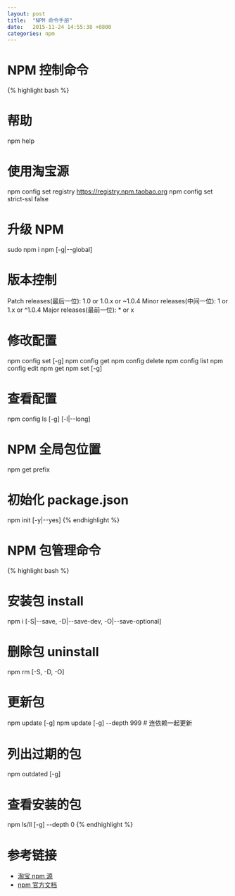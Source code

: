 ```yaml
---
layout: post
title:  "NPM 命令手册"
date:   2015-11-24 14:55:38 +0800
categories: npm
---
```


# NPM 控制命令

{% highlight bash %}
# 帮助
npm help <cmd>

# 使用淘宝源
npm config set registry https://registry.npm.taobao.org
npm config set strict-ssl false

# 升级 NPM
sudo npm i npm [-g|--global]

# 版本控制
Patch releases(最后一位): 1.0 or 1.0.x or ~1.0.4
Minor releases(中间一位): 1 or 1.x or ^1.0.4
Major releases(最前一位): * or x

# 修改配置
npm config set <key> <value> [-g]
npm config get <key>
npm config delete <key>
npm config list
npm config edit
npm get <key>
npm set <key> <value> [-g]

# 查看配置
npm config ls [-g] [-l|--long]

# NPM 全局包位置
npm get prefix

# 初始化 package.json
npm init [-y|--yes]
{% endhighlight %}

# NPM 包管理命令

{% highlight bash %}

# 安装包 install
npm i <pkg> [-S|--save, -D|--save-dev, -O|--save-optional]

# 删除包 uninstall
npm rm <pkg> [-S, -D, -O]

# 更新包
npm update <pkg> [-g]
npm update <pkg> [-g] --depth 999 # 连依赖一起更新

# 列出过期的包
npm outdated [-g]

# 查看安装的包
npm ls/ll [-g] --depth 0
{% endhighlight %}

# 参考链接
- [淘宝 npm 源](http://npm.taobao.org)
- [npm 官方文档](https://docs.npmjs.com/getting-started/what-is-npm)
